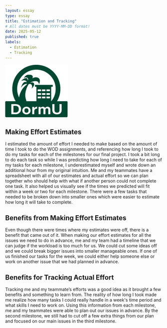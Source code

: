 ```yaml
---
layout: essay
type: essay
title: "Estimation and Tracking"
# All dates must be YYYY-MM-DD format!
date: 2025-05-12
published: true
labels:
  - Estimation
  - Tracking
---
```


<img width="200px" src="../img/dormu-logo.png">

## Making Effort Estimates
I estimated the amount of effort I needed to make based on the amount of time I took to do the WOD assignments, and referencing how long I took to do my tasks for each of the milestones for our final project. I took a bit long to do each task so while I was predicting how long I need to take for each of my tasks for each milestone, I underestimated myself and wrote down an additional hour from my original intuition. Me and my teammates have a spreadsheet with all of our estimates and actual effort so we can plan together who should help with what if another person could not complete one task. It also helped us visually see if the times we predicted will fit within a week or two for each milestone. There were a few tasks that needed to be broken down into smaller ones which were easier to estimate how long it will take to complete.

## Benefits from Making Effort Estimates
Even though there were times where my estimates were off, there is a benefit that came out of it. When making our effort estimates for all the issues we need to do in advance, me and my team had a timeline that we can judge if the workload is too much for us. We could cut some ideas off and we could break bigger issues into smaller manageable ones. If one of us finished our tasks for the week, we could either help someone else or work on another issue that we had planned in advance.

## Benefits for Tracking Actual Effort
Tracking me and my teammate’s efforts was a good idea as it brought a few benefits and something to learn from. The reality of how long I took made me realize how many tasks I could really handle in a week's time period and what skills I need to work on. Using this information from each milestone, me and my teammates were able to plan out our issues in advance. By the second milestone, we still had to cut off a few extra things from our plan and focused on our main issues in the third milestone.
